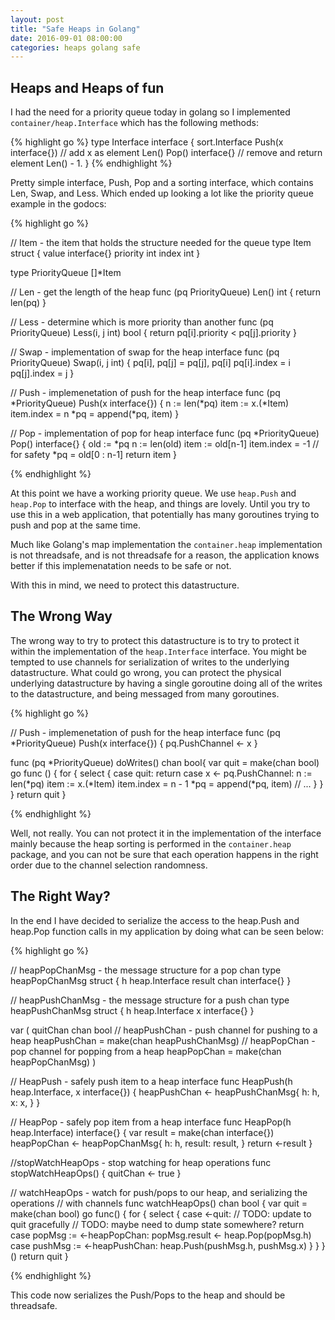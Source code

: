 ```yaml
---
layout: post
title: "Safe Heaps in Golang"
date: 2016-09-01 08:00:00
categories: heaps golang safe
---
```



## Heaps and Heaps of fun

I had the need for a priority queue today in golang so I implemented 
`container/heap.Interface` which has the following methods:

{% highlight go %}
type Interface interface {
	sort.Interface
	Push(x interface{}) // add x as element Len()
	Pop() interface{}   // remove and return element Len() - 1.
}
{% endhighlight %}

Pretty simple interface, Push, Pop and a sorting interface, which contains Len,
Swap, and Less. Which ended up looking a lot like the priority queue example in 
the godocs:

{% highlight go %}

// Item - the item that holds the structure needed for the queue
type Item struct {
	value interface{}
	priority int
	index int
}

type PriorityQueue []*Item

// Len - get the length of the heap
func (pq PriorityQueue) Len() int { return len(pq) }

// Less - determine which is more priority than another
func (pq PriorityQueue) Less(i, j int) bool {
	return pq[i].priority < pq[j].priority
}

// Swap - implementation of swap for the heap interface
func (pq PriorityQueue) Swap(i, j int) {
	pq[i], pq[j] = pq[j], pq[i]
	pq[i].index = i
	pq[j].index = j
}

// Push - implemenetation of push for the heap interface
func (pq *PriorityQueue) Push(x interface{}) {
	n := len(*pq)
	item := x.(*Item)
	item.index = n
	*pq = append(*pq, item)
}

// Pop - implementation of pop for heap interface
func (pq *PriorityQueue) Pop() interface{} {
	old := *pq
	n := len(old)
	item := old[n-1]
	item.index = -1 // for safety
	*pq = old[0 : n-1]
	return item
}

{% endhighlight %}

At this point we have a working priority queue. We use `heap.Push` and `heap.Pop`
to interface with the heap, and things are lovely. Until you try to use this in 
a web application, that potentially has many goroutines trying to push and pop 
at the same time.

Much like Golang's map implementation the `container.heap` implementation is not
threadsafe, and is not threadsafe for a reason, the application knows better if 
this implemenatation needs to be safe or not.  

With this in mind, we need to protect this datastructure.

## The Wrong Way

The wrong way to try to protect this datastructure is to try to protect it within the 
implementation of the `heap.Interface` interface.  You might be tempted to use 
channels for serialization of writes to the underlying datastructure.  What
could go wrong, you can protect the physical underlying datastructure by having
a single goroutine doing all of the writes to the datastructure, and being messaged from
many goroutines.

{% highlight go %}

// Push - implemenetation of push for the heap interface
func (pq *PriorityQueue) Push(x interface{}) {
	pq.PushChannel <- x
}

func (pq \*PriorityQueue) doWrites() chan bool{
	var quit = make(chan bool)
	go func () {
		for {
			select {
			case quit:
				return
			case x <- pq.PushChannel:
				n := len(*pq)
				item := x.(*Item)
				item.index = n - 1
				*pq = append(*pq, item)
			// ...
			}
		}
	}
	return quit
}

{% endhighlight %}

Well, not really.  You can not protect it in the implementation of the interface
mainly because the heap sorting is performed in the `container.heap` package, and
you can not be sure that each operation happens in the right order due to the
channel selection randomness.


## The Right Way?

In the end I have decided to serialize the access to the heap.Push and heap.Pop
function calls in my application by doing what can be seen below:

{% highlight go %}

// heapPopChanMsg - the message structure for a pop chan
type heapPopChanMsg struct {
	h      heap.Interface
	result chan interface{}
}

// heapPushChanMsg - the message structure for a push chan
type heapPushChanMsg struct {
	h heap.Interface
	x interface{}
}

var (
	quitChan chan bool
	// heapPushChan - push channel for pushing to a heap
	heapPushChan = make(chan heapPushChanMsg)
	// heapPopChan - pop channel for popping from a heap
	heapPopChan = make(chan heapPopChanMsg)
)

// HeapPush - safely push item to a heap interface
func HeapPush(h heap.Interface, x interface{}) {
	heapPushChan <- heapPushChanMsg{
		h: h,
		x: x,
	}
}

// HeapPop - safely pop item from a heap interface
func HeapPop(h heap.Interface) interface{} {
	var result = make(chan interface{})
	heapPopChan <- heapPopChanMsg{
		h:      h,
		result: result,
	}
	return <-result
}

//stopWatchHeapOps - stop watching for heap operations
func stopWatchHeapOps() {
	quitChan <- true
}

// watchHeapOps - watch for push/pops to our heap, and serializing the operations
// with channels
func watchHeapOps() chan bool {
	var quit = make(chan bool)
	go func() {
		for {
			select {
			case <-quit:
				// TODO: update to quit gracefully
				// TODO: maybe need to dump state somewhere?
				return
			case popMsg := <-heapPopChan:
				popMsg.result <- heap.Pop(popMsg.h)
			case pushMsg := <-heapPushChan:
				heap.Push(pushMsg.h, pushMsg.x)
			}
		}
	}()
	return quit
}

{% endhighlight %}

This code now serializes the Push/Pops to the heap and should be threadsafe.

